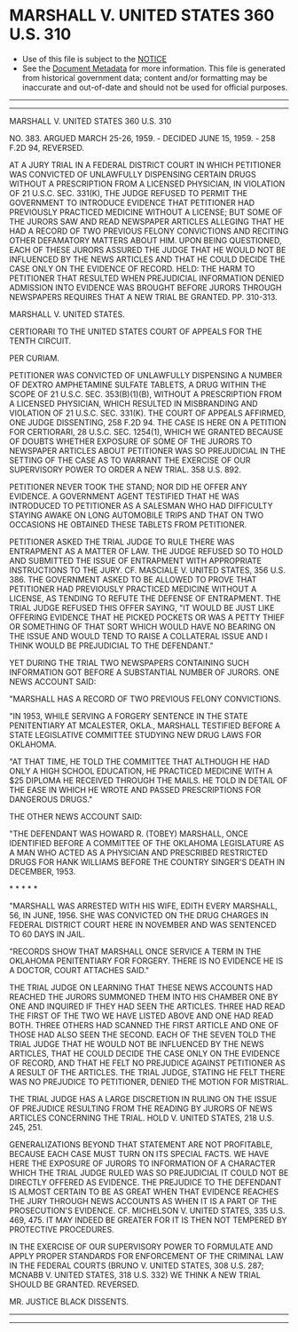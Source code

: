 ---
---

# MARSHALL V. UNITED STATES 360 U.S. 310

* Use of this file is subject to the [NOTICE](https://github.com/publicdocs/notice/blob/master/NOTICE)
* See the [Document Metadata](../../../) for more information.
  This file is generated from historical government data; content and/or formatting may be inaccurate and out-of-date and should not be used for official purposes.

----------
----------

MARSHALL V. UNITED STATES 360 U.S. 310

NO. 383.  ARGUED MARCH 25-26, 1959.  - DECIDED JUNE 15, 1959.  - 258 F.2D 94, REVERSED.

AT A JURY TRIAL IN A FEDERAL DISTRICT COURT IN WHICH PETITIONER WAS CONVICTED OF UNLAWFULLY DISPENSING CERTAIN DRUGS WITHOUT A PRESCRIPTION FROM A LICENSED PHYSICIAN, IN VIOLATION OF 21 U.S.C. SEC. 331(K), THE JUDGE REFUSED TO PERMIT THE GOVERNMENT TO INTRODUCE EVIDENCE THAT PETITIONER HAD PREVIOUSLY PRACTICED MEDICINE WITHOUT A LICENSE; BUT SOME OF THE JURORS SAW AND READ NEWSPAPER ARTICLES ALLEGING THAT HE HAD A RECORD OF TWO PREVIOUS FELONY CONVICTIONS AND RECITING OTHER DEFAMATORY MATTERS ABOUT HIM.  UPON BEING QUESTIONED, EACH OF THESE JURORS ASSURED THE JUDGE THAT HE WOULD NOT BE INFLUENCED BY THE NEWS ARTICLES AND THAT HE COULD DECIDE THE CASE ONLY ON THE EVIDENCE OF RECORD.  HELD:  THE HARM TO PETITIONER THAT RESULTED WHEN PREJUDICIAL INFORMATION DENIED ADMISSION INTO EVIDENCE WAS BROUGHT BEFORE JURORS THROUGH NEWSPAPERS REQUIRES THAT A NEW TRIAL BE GRANTED.  PP. 310-313.

MARSHALL V. UNITED STATES.

CERTIORARI TO THE UNITED STATES COURT OF APPEALS FOR THE TENTH CIRCUIT.

PER CURIAM.

PETITIONER WAS CONVICTED OF UNLAWFULLY DISPENSING A NUMBER OF DEXTRO AMPHETAMINE SULFATE TABLETS, A DRUG WITHIN THE SCOPE OF 21 U.S.C. SEC. 353(B)(1)(B), WITHOUT A PRESCRIPTION FROM A LICENSED PHYSICIAN, WHICH RESULTED IN MISBRANDING AND VIOLATION OF 21 U.S.C. SEC.  331(K).  THE COURT OF APPEALS AFFIRMED, ONE JUDGE DISSENTING, 258 F.2D 94.  THE CASE IS HERE ON A PETITION FOR CERTIORARI, 28 U.S.C. SEC. 1254(1), WHICH WE GRANTED BECAUSE OF DOUBTS WHETHER EXPOSURE OF SOME OF THE JURORS TO NEWSPAPER ARTICLES ABOUT PETITIONER WAS SO PREJUDICIAL IN THE SETTING OF THE CASE AS TO WARRANT THE EXERCISE OF OUR SUPERVISORY POWER TO ORDER A NEW TRIAL.  358 U.S. 892.

PETITIONER NEVER TOOK THE STAND; NOR DID HE OFFER ANY EVIDENCE.  A GOVERNMENT AGENT TESTIFIED THAT HE WAS INTRODUCED TO PETITIONER AS A SALESMAN WHO HAD DIFFICULTY STAYING AWAKE ON LONG AUTOMOBILE TRIPS AND THAT ON TWO OCCASIONS HE OBTAINED THESE TABLETS FROM PETITIONER.

PETITIONER ASKED THE TRIAL JUDGE TO RULE THERE WAS ENTRAPMENT AS A MATTER OF LAW.  THE JUDGE REFUSED SO TO HOLD AND SUBMITTED THE ISSUE OF ENTRAPMENT WITH APPROPRIATE INSTRUCTIONS TO THE JURY.  CF. MASCIALE V. UNITED STATES, 356 U.S. 386.  THE GOVERNMENT ASKED TO BE ALLOWED TO PROVE THAT PETITIONER HAD PREVIOUSLY PRACTICED MEDICINE WITHOUT A LICENSE, AS TENDING TO REFUTE THE DEFENSE OF ENTRAPMENT.  THE TRIAL JUDGE REFUSED THIS OFFER SAYING, "IT WOULD BE JUST LIKE OFFERING EVIDENCE THAT HE PICKED POCKETS OR WAS A PETTY THIEF OR SOMETHING OF THAT SORT WHICH WOULD HAVE NO BEARING ON THE ISSUE AND WOULD TEND TO RAISE A COLLATERAL ISSUE AND I THINK WOULD BE PREJUDICIAL TO THE DEFENDANT."

YET DURING THE TRIAL TWO NEWSPAPERS CONTAINING SUCH INFORMATION GOT BEFORE A SUBSTANTIAL NUMBER OF JURORS.  ONE NEWS ACCOUNT SAID:

"MARSHALL HAS A RECORD OF TWO PREVIOUS FELONY CONVICTIONS.

"IN 1953, WHILE SERVING A FORGERY SENTENCE IN THE STATE PENITENTIARY AT MCALESTER, OKLA., MARSHALL TESTIFIED BEFORE A STATE LEGISLATIVE COMMITTEE STUDYING NEW DRUG LAWS FOR OKLAHOMA.

"AT THAT TIME, HE TOLD THE COMMITTEE THAT ALTHOUGH HE HAD ONLY A HIGH SCHOOL EDUCATION, HE PRACTICED MEDICINE WITH A $25 DIPLOMA HE RECEIVED THROUGH THE MAILS.  HE TOLD IN DETAIL OF THE EASE IN WHICH HE WROTE AND PASSED PRESCRIPTIONS FOR DANGEROUS DRUGS."

THE OTHER NEWS ACCOUNT SAID:

"THE DEFENDANT WAS HOWARD R. (TOBEY) MARSHALL, ONCE IDENTIFIED BEFORE A COMMITTEE OF THE OKLAHOMA LEGISLATURE AS A MAN WHO ACTED AS A PHYSICIAN AND PRESCRIBED RESTRICTED DRUGS FOR HANK WILLIAMS BEFORE THE COUNTRY SINGER'S DEATH IN DECEMBER, 1953.

\*         \*      \*         \*         \*

"MARSHALL WAS ARRESTED WITH HIS WIFE, EDITH EVERY MARSHALL, 56, IN JUNE, 1956.  SHE WAS CONVICTED ON THE DRUG CHARGES IN FEDERAL DISTRICT COURT HERE IN NOVEMBER AND WAS SENTENCED TO 60 DAYS IN JAIL.

"RECORDS SHOW THAT MARSHALL ONCE SERVICE A TERM IN THE OKLAHOMA PENITENTIARY FOR FORGERY.  THERE IS NO EVIDENCE HE IS A DOCTOR, COURT ATTACHES SAID."

THE TRIAL JUDGE ON LEARNING THAT THESE NEWS ACCOUNTS HAD REACHED THE JURORS SUMMONED THEM INTO HIS CHAMBER ONE BY ONE AND INQUIRED IF THEY HAD SEEN THE ARTICLES.  THREE HAD READ THE FIRST OF THE TWO WE HAVE LISTED ABOVE AND ONE HAD READ BOTH.  THREE OTHERS HAD SCANNED THE FIRST ARTICLE AND ONE OF THOSE HAD ALSO SEEN THE SECOND.  EACH OF THE SEVEN TOLD THE TRIAL JUDGE THAT HE WOULD NOT BE INFLUENCED BY THE NEWS ARTICLES, THAT HE COULD DECIDE THE CASE ONLY ON THE EVIDENCE OF RECORD, AND THAT HE FELT NO PREJUDICE AGAINST PETITIONER AS A RESULT OF THE ARTICLES.  THE TRIAL JUDGE, STATING HE FELT THERE WAS NO PREJUDICE TO PETITIONER, DENIED THE MOTION FOR MISTRIAL.

THE TRIAL JUDGE HAS A LARGE DISCRETION IN RULING ON THE ISSUE OF PREJUDICE RESULTING FROM THE READING BY JURORS OF NEWS ARTICLES CONCERNING THE TRIAL.  HOLD V. UNITED STATES, 218 U.S. 245, 251.

GENERALIZATIONS BEYOND THAT STATEMENT ARE NOT PROFITABLE, BECAUSE EACH CASE MUST TURN ON ITS SPECIAL FACTS.  WE HAVE HERE THE EXPOSURE OF JURORS TO INFORMATION OF A CHARACTER WHICH THE TRIAL JUDGE RULED WAS SO PREJUDICIAL IT COULD NOT BE DIRECTLY OFFERED AS EVIDENCE.  THE PREJUDICE TO THE DEFENDANT IS ALMOST CERTAIN TO BE AS GREAT WHEN THAT EVIDENCE REACHES THE JURY THROUGH NEWS ACCOUNTS AS WHEN IT IS A PART OF THE PROSECUTION'S EVIDENCE.  CF. MICHELSON V. UNITED STATES, 335 U.S. 469, 475.  IT MAY INDEED BE GREATER FOR IT IS THEN NOT TEMPERED BY PROTECTIVE PROCEDURES.

IN THE EXERCISE OF OUR SUPERVISORY POWER TO FORMULATE AND APPLY PROPER STANDARDS FOR ENFORCEMENT OF THE CRIMINAL LAW IN THE FEDERAL COURTS (BRUNO V. UNITED STATES, 308 U.S. 287; MCNABB V. UNITED STATES, 318 U.S. 332) WE THINK A NEW TRIAL SHOULD BE GRANTED.  REVERSED.

MR. JUSTICE BLACK DISSENTS.


----------
----------

